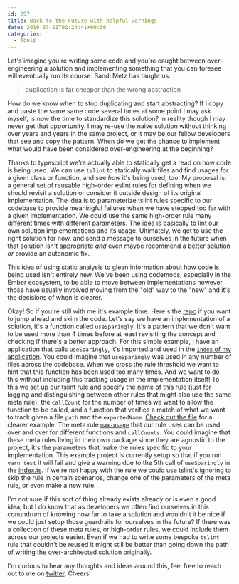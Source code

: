 ```yaml
---
id: 297
title: Back to the Future with helpful warnings
date: 2019-07-21T02:24:41+00:00
categories:
  - Tools
---
```

<p class="md-end-block md-p md-focus">
  <span class="md-plain md-expand">Let's imagine you're writing some code and you're caught between over-engineering a solution and implementing something that you can foresee will eventually run its course. Sandi Metz has taught us:</span>
</p>

> <p class="md-end-block md-p">
>   <span class="md-plain">duplication is far cheaper than the wrong abstraction</span>
> </p>

<p class="md-end-block md-p">
  <span class="md-plain">How do we know when to stop duplicating and start abstracting? If I copy and paste the same same code several times at some point I may ask myself, is now the time to standardize this solution? In reality though I may never get that opportunity. I may re-use the naive solution without thinking over years and years in the same project, or it may be our fellow developers that see and copy the pattern. When do we get the chance to implement what would have been considered over-engineering at the beginning?</span>
</p>

<p class="md-end-block md-p">
  <span class="md-plain">Thanks to typescript we're actually able to statically get a read on how code is being used. We can use </span><span class="" spellcheck="false"><code>tslint</code></span><span class="md-plain"> to statically walk files and find usages for a given class or function, and see </span><span class=""><em><span class="md-plain">how</span></em></span><span class="md-plain"> it's being used, too. My proposal is: a general set of reusable high-order eslint rules for defining when we should revisit a solution or consider it outside design of its original implementation. The idea is to parameterize tslint rules specific to our codebase to provide meaningful failures when we have stepped too far with a given implementation. We could use the same high-order rule many different times with different parameters. The idea is basically to lint our own solution implementations and its usage. Ultimately, we get to use the right solution for now, and send a message to ourselves in the future when that solution isn't appropriate </span><span class=""><em><span class="md-plain">and</span></em></span><span class="md-plain"> even maybe recommend a better solution <em>or</em> provide an autonomic fix.</span>
</p>

<p class="md-end-block md-p">
  <span class="md-plain">This idea of using static analysis to glean information about how code is being used isn't entirely new. We've been using codemods, especially in the Ember ecosystem, to be able to move between implementations however those have usually involved moving from the "old" way to the "new" and it's the decisions of when is clearer.</span>
</p>

<p class="md-end-block md-p">
  <span class="md-plain">Okay! So if you're still with me it's example time. Here's the <a href="https://github.com/chadian/ts-linting-experiment">repo</a> if you want to jump ahead and skim the code. Let's say we have an implementation of a solution, it's a function called <code>useSparingly</code>. It's a pattern that we don't want to be used more than 4 times before at least revisiting the concept and checking if there's a better approach. </span><span class="md-plain">For this simple example, I have an application that calls </span><span spellcheck="false"><code>useSparingly</code></span><span class="md-plain">, it's imported and used in the </span><span class=" md-link"><a spellcheck="false" href="https://github.com/chadian/ts-linting-experiment/tree/master/src/index.ts"><span spellcheck="false"><code>index</code></span><span class="md-plain"> of my application</span></a></span><span class="md-plain">. You could imagine that </span><span class="" spellcheck="false"><code>useSparingly</code></span><span class="md-plain"> was used in any number of files across the codebase. When we cross the rule threshold we want to hint that this function has been used too many times. And we want to do this without including this tracking usage in the implementation itself! To this we set up our </span><span class=" md-link"><a spellcheck="false" href="https://github.com/chadian/ts-linting-experiment/tree/master/rules/useSparinglyRule.ts"><span class="md-plain">tslint rule</span></a></span><span class="md-plain"> and specify the name of this rule (just for logging and distinguishing between other rules that might also use the same meta rule), the </span><span spellcheck="false"><code>callCount</code></span><span class="md-plain"> for the number of times we want to allow the function to be called, and a function that verifies a match of what we want to track given a file </span><span spellcheck="false"><code>path</code></span><span class="md-plain"> and the </span><span spellcheck="false"><code>exportedName</code></span><span class="md-plain">. <a href="https://github.com/chadian/ts-linting-experiment/tree/master/rules/useSparinglyRule.ts">Check out the file</a> for a clearer example. The meta rule </span><span class=" md-link"><a spellcheck="false" href="https://github.com/chadian/ts-linting-experiment/tree/master/rules/meta-rules/max-usage.ts"><span spellcheck="false"><code>max-usage</code></span></a></span><span class="md-plain"> that our rule uses can be used over and over for different functions and </span><span spellcheck="false"><code>callCounts</code></span><span class="md-plain">. You could imagine that these meta rules living in their own package since they are agnostic to the project, it's the parameters that make the rules specific to your implementation. This example project is currently setup so that if you run </span><span spellcheck="false"><code>yarn test</code></span><span class="md-plain"> it will fail and give a warning due to the 5th call of <code>useSparingly</code> in the </span><span class=" md-link"><a spellcheck="false" href="https://github.com/chadian/ts-linting-experiment/blob/6741f0f95836f2aa2cf7637daac7c9d5158d8ec2/src/index.ts"><span class="md-plain">index.ts</span></a></span><span class="md-plain">. </span>If we're not happy with the rule we could use tslint's ignoring to skip the rule in certain scenarios, change one of the parameters of the meta rule, or even make a new rule.
</p>

<p class="md-end-block md-p">
  <span class="md-plain">I'm not sure if this sort of thing already exists already or is even a good idea, but I do know that as developers we often find ourselves in this conundrum of knowing how far to take a solution and wouldn't it be nice if we could just setup those guardrails for ourselves in the future? If there was a collection of these meta rules, or high-order rules, we could include them across our projects easier. Even if we had to write some bespoke <code>tslint</code> rule that couldn't be reused it might still be better than going down the path of writing the over-architected solution originally.</span>
</p>

<p class="md-end-block md-p">
  <span class="md-plain">I'm curious to hear any thoughts and ideas around this, feel free to reach out to me on </span><span class=" md-link"><a spellcheck="false" href="http://www.twitter.com/chadian"><span class="md-plain">twitter</span></a></span><span class="md-plain">. Cheers!</span>
</p>